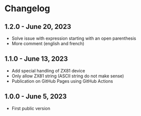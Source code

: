 # Changelog

## 1.2.0 - June 20, 2023

* Solve issue with expression starting with an open parenthesis
* More comment (english and french)

## 1.1.0 - June 13, 2023

* Add special handling of ZX81 device
* Only allow ZX81 string (ASCII string do not make sense)
* Publication on GitHub Pages using GitHub Actions

## 1.0.0 - June 5, 2023

* First public version


